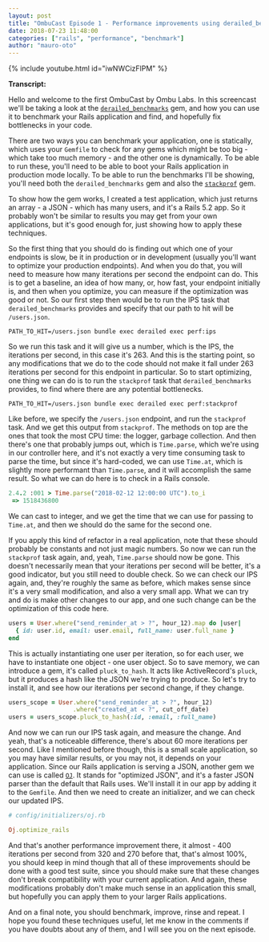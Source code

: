 ```yaml
---
layout: post
title: "OmbuCast Episode 1 - Performance improvements using derailed_benchmarks"
date: 2018-07-23 11:48:00
categories: ["rails", "performance", "benchmark"]
author: "mauro-oto"
---
```


{% include youtube.html id="iwNWCizFlPM" %}

**Transcript:**

Hello and welcome to the first OmbuCast by Ombu Labs. In this screencast we'll
be taking a look at the
[`derailed_benchmarks`](https://github.com/schneems/derailed_benchmarks) gem,
and how you can use it to benchmark your Rails application and find, and
hopefully fix bottlenecks in your code.

<!--more-->

There are two ways you can benchmark your application, one is statically, which
uses your `Gemfile` to check for any gems which might be too big - which take
too much memory - and the other one is dynamically. To be able to run these,
you'll need to be able to boot your Rails application in production mode
locally. To be able to run the benchmarks I'll be showing, you'll need both the
`derailed_benchmarks` gem and also the
[`stackprof`](https://github.com/tmm1/stackprof) gem.

To show how the gem works, I created a test application, which just returns an
array - a JSON - which has many users, and it's a Rails 5.2 app. So it probably
won't be similar to results you may get from your own applications, but it's
good enough for, just showing how to apply these techniques.

So the first thing that you should do is finding out which one of your endpoints
is slow, be it in production or in development (usually you'll want to optimize
your production endpoints). And when you do that, you will need to measure how
many iterations per second the endpoint can do. This is to get a baseline, an
idea of how many, or, how fast, your endpoint initially is, and then when you
optimize, you can measure if the optimization was good or not. So our first step
then would be to run the IPS task that `derailed_benchmarks` provides and
specify that our path to hit will be `/users.json`.

`PATH_TO_HIT=/users.json bundle exec derailed exec perf:ips`

So we run this task and it will give us a number, which is the
IPS, the iterations per second, in this case it's 263. And this is the starting
point, so any modifications that we do to the code should not make it fall under
263 iterations per second for this endpoint in particular. So to start
optimizing, one thing we can do is to run the `stackprof` task that
`derailed_benchmarks` provides, to find where there are any potential
bottlenecks.

`PATH_TO_HIT=/users.json bundle exec derailed exec perf:stackprof`

Like before, we specify the `/users.json` endpoint, and run the
`stackprof` task. And we get this output from `stackprof`. The methods on top
are the ones that took the most CPU time: the logger, garbage collection. And
then there's one that probably jumps out, which is `Time.parse`, which we're
using in our controller here, and it's not exactly a very time consuming task to
parse the time, but since it's hard-coded, we can use `Time.at`, which is
slightly more performant than `Time.parse`, and it will accomplish the same
result. So what we can do here is to check in a Rails console.

```ruby
2.4.2 :001 > Time.parse("2018-02-12 12:00:00 UTC").to_i
 => 1518436800
```

We can cast to integer, and we get the time that we can use for passing to
`Time.at`, and then we should do the same for the second one.

If you apply this kind of refactor in a real application, note that these should
probably be constants and not just magic numbers. So now we can run the
`stackprof` task again, and, yeah, `Time.parse` should now be gone. This doesn't
necessarily mean that your iterations per second will be better, it's a good
indicator, but you still need to double check. So we can check our IPS again,
and, they're roughly the same as before, which makes sense since it's a very
small modification, and also a very small app. What we can try and do is make
other changes to our app, and one such change can be the optimization of this
code here.

```ruby
users = User.where("send_reminder_at > ?", hour_12).map do |user|
  { id: user.id, email: user.email, full_name: user.full_name }
end
```

This is actually instantiating one user per iteration, so for each user, we have
to instantiate one object - one user object. So to save memory, we can introduce
a gem, it's called `pluck_to_hash`. It acts like ActiveRecord's `pluck`, but it
produces a hash like the JSON we're trying to produce. So let's try to install
it, and see how our iterations per second change, if they change.

```ruby
users_scope = User.where("send_reminder_at > ?", hour_12)
                  .where("created_at < ?", cut_off_date)
users = users_scope.pluck_to_hash(:id, :email, :full_name)
```

And now we can run our IPS task again, and measure the change. And yeah,
that's a noticeable difference, there's about 60 more iterations per second.
Like I mentioned before though, this is a small scale application, so you may
have similar results, or you may not, it depends on your application. Since our
Rails application is serving a JSON, another gem we can use is called
[`OJ`](https://github.com/ohler55/oj). It stands for "optimized JSON", and it's
a faster JSON parser than the default that Rails uses. We'll install it in our
app by adding it to the `Gemfile`. And then we need to create an initializer,
and we can check our updated IPS.

```ruby
# config/initializers/oj.rb

Oj.optimize_rails
```

And that's another performance improvement there, it almost - 400 iterations per
second from 320 and 270 before that, that's almost 100%, you should keep in mind
though that all of these improvements should be done with a good test suite,
since you should make sure that these changes don't break compatibility with
your current application. And again, these modifications probably don't make
much sense in an application this small, but hopefully you can apply them to
your larger Rails applications.

And on a final note, you should benchmark, improve, rinse and repeat. I hope you
found these techniques useful, let me know in the comments if you have doubts
about any of them, and I will see you on the next episode.
